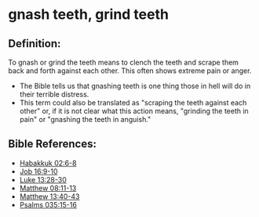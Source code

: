 # gnash teeth, grind teeth #

## Definition: ##

To gnash or grind the teeth means to clench the teeth and scrape them back and forth against each other. This often shows extreme pain or anger.

* The Bible tells us that gnashing teeth is one thing those in hell will do in their terrible distress.
* This term could also be translated as "scraping the teeth against each other" or, if it is not clear what this action means, "grinding the teeth in pain" or "gnashing the teeth in anguish."

## Bible References: ##

* [Habakkuk 02:6-8](en/tn/hab/help/02/06)
* [Job 16:9-10](en/tn/job/help/16/09)
* [Luke 13:28-30](en/tn/luk/help/13/28)
* [Matthew 08:11-13](en/tn/mat/help/08/11)
* [Matthew 13:40-43](en/tn/mat/help/13/40)
* [Psalms 035:15-16](en/tn/psa/help/35/15)